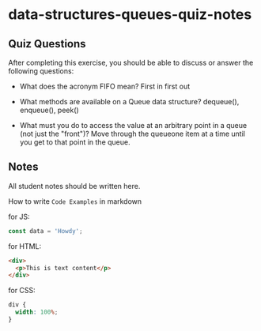 # data-structures-queues-quiz-notes

## Quiz Questions

After completing this exercise, you should be able to discuss or answer the following questions:

- What does the acronym FIFO mean?
  First in first out

- What methods are available on a Queue data structure?
  dequeue(), enqueue(), peek()

- What must you do to access the value at an arbitrary point in a queue (not just the "front")?
  Move through the queueone item at a time until you get to that point in the queue.

## Notes

All student notes should be written here.

How to write `Code Examples` in markdown

for JS:

```javascript
const data = 'Howdy';
```

for HTML:

```html
<div>
  <p>This is text content</p>
</div>
```

for CSS:

```css
div {
  width: 100%;
}
```
